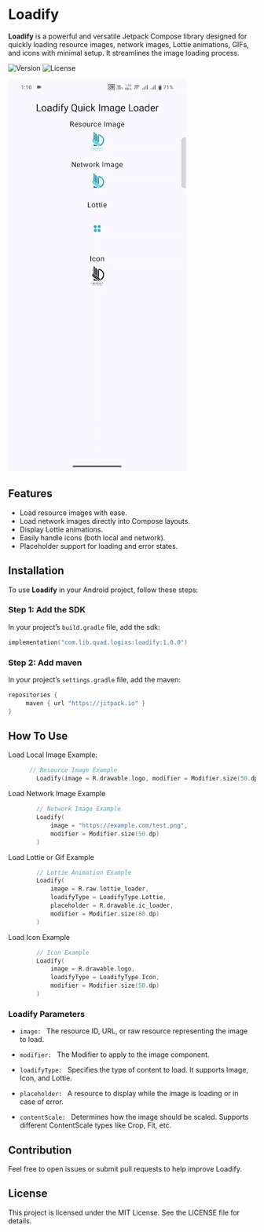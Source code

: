 # Loadify
**Loadify** is a powerful and versatile Jetpack Compose library designed for quickly loading resource images, network images, Lottie animations, GIFs, and icons with minimal setup. It streamlines the image loading process.

![Version](https://img.shields.io/badge/version-1.0.0-blue)
![License](https://img.shields.io/badge/license-MIT-green)

![Alt text](./loadify-ss.gif)

## Features

- Load resource images with ease.
- Load network images directly into Compose layouts.
- Display Lottie animations.
- Easily handle icons (both local and network).
- Placeholder support for loading and error states.

## Installation

To use **Loadify** in your Android project, follow these steps:

### Step 1: Add the SDK 

In your project’s `build.gradle` file, add the sdk:
```kotlin
implementation("com.lib.quad.logixs:loadify:1.0.0")
```
### Step 2: Add maven
In your project’s `settings.gradle` file, add the maven:
```kotlin
repositories {
     maven { url "https://jitpack.io" }
}
```

## How To Use
Load Local Image Example:
```kotlin
      // Resource Image Example
        Loadify(image = R.drawable.logo, modifier = Modifier.size(50.dp))

```
Load Network Image Example
```kotlin
        // Network Image Example
        Loadify(
            image = "https://example.com/test.png",
            modifier = Modifier.size(50.dp)
        )
```
Load Lottie or Gif Example
```kotlin
        // Lottie Animation Example
        Loadify(
            image = R.raw.lottie_loader,
            loadifyType = LoadifyType.Lottie,
            placeholder = R.drawable.ic_loader,
            modifier = Modifier.size(80.dp)
        )
```
Load Icon Example
```kotlin
        // Icon Example
        Loadify(
            image = R.drawable.logo,
            loadifyType = LoadifyType.Icon,
            modifier = Modifier.size(50.dp)
        )
```

### Loadify Parameters

-  `image: ` The resource ID, URL, or raw resource representing the image to load.

-  `modifier: ` The Modifier to apply to the image component.

-  `loadifyType: ` Specifies the type of content to load. It supports Image, Icon, and Lottie.

-  `placeholder: ` A resource to display while the image is loading or in case of error.

-  `contentScale: ` Determines how the image should be scaled. Supports different ContentScale types like Crop, Fit, etc.


## Contribution

Feel free to open issues or submit pull requests to help improve Loadify.

## License

This project is licensed under the MIT License. See the LICENSE file for details.


